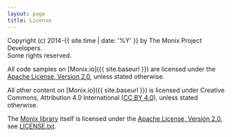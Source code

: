 ```yaml
---
layout: page
title: License
---
```


Copyright (c) 2014-{{ site.time | date: '%Y' }} by The Monix Project Developers.<br/>
Some rights reserved.

All code samples on [Monix.io]({{ site.baseurl }}) are licensed under
the [Apache License, Version 2.0](https://www.apache.org/licenses/LICENSE-2.0),
unless stated otherwise.

All other content on [Monix.io]({{ site.baseurl }}) is licensed under
Creative Commons, Attribution 4.0 International
([CC BY 4.0](https://creativecommons.org/licenses/by/4.0/)), unless
stated otherwise.

The [Monix library](https://github.com/monix/monix) itself is licensed
under the [Apache License, Version 2.0](https://www.apache.org/licenses/LICENSE-2.0),
see [LICENSE.txt](https://github.com/monix/monix/blob/series/3.x/LICENSE.txt).
